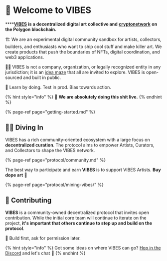 # 🌈 Welcome to VIBES

\*\*\*\*[**VIBES**](https://sickvibes.xyz) **is a decentralized digital art collective and** [**cryptonetwork**](protocol/vibes-token/) **on the Polygon blockchain.**

🏗️ We are an experimental digital community sandbox for artists, collectors,  builders, and enthusiasts who want to ship cool stuff and make killer art. We create products that push the boundaries of NFTs, digital coordination, and web3 applications.

🏴‍☠️ VIBES is not a company, organization, or legally recognized entity in any jurisdiction; it is an [idea maze](https://cdixon.org/2013/08/04/the-idea-maze) that all are invited to explore. VIBES is open-sourced and built in public.

💖 Learn by doing. Test in prod. Bias towards action.

{% hint style="info" %}
🚧 **We are absolutely doing this shit live.**
{% endhint %}

{% page-ref page="getting-started.md" %}

## 🏄‍♀️ Diving In

VIBES has a rich community-oriented ecosystem with a large focus on **decentralized curation**. The protocol aims to empower Artists, Curators, and Collectors to shape the VIBES network.

{% page-ref page="protocol/community.md" %}

The best way to participate and earn **VIBES** is to support VIBES Artists. **Buy dope art** 🥳

{% page-ref page="protocol/mining-vibes/" %}

## 💪 Contributing

**VIBES** is a community-owned decentralized protocol that invites open contribution. While the initial core team will continue to iterate on the project, **it's important that others continue to step up and build on the protocol**.

🚀 Build first, ask for permission later. 

{% hint style="info" %}
Got some ideas on where VIBES can go? [Hop in the Discord](https://discord.gg/qDrsjcGR2F) and let's chat 🤙
{% endhint %}

